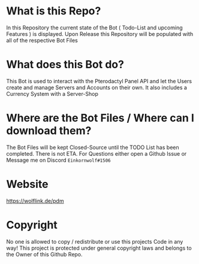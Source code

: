 
# What is this Repo?
In this Repository the current state of the Bot ( Todo-List and upcoming Features ) is displayed. Upon Release this Repository will be populated with all of the respective Bot Files

# What does this Bot do?
This Bot is used to interact with the Pterodactyl Panel API and let the Users create and manage Servers and Accounts on their own. It also includes a Currency System with a Server-Shop

# Where are the Bot Files / Where can I download them?
The Bot Files will be kept Closed-Source until the TODO List has been completed.
There is not ETA. 
For Questions either open a Github Issue or Message me on Discord ```Einkornwolf#1506```

# Website

https://wolflink.de/pdm

# Copyright

No one is allowed to copy / redistribute or use this projects Code in any way!
This project is protected under general copyright laws and belongs to the Owner of this Github Repo.

